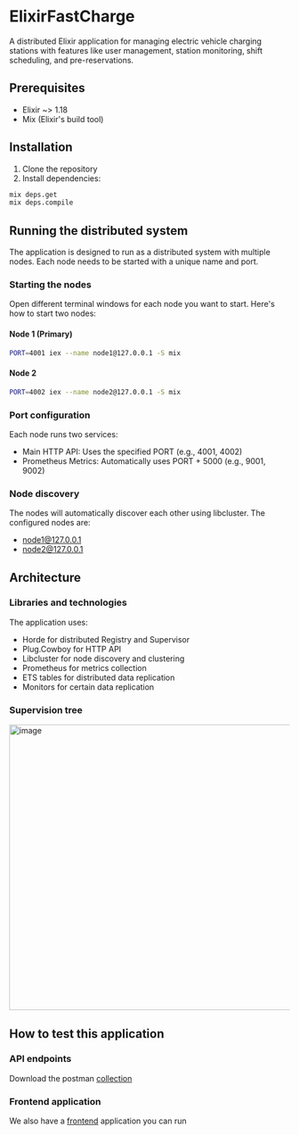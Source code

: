 # ElixirFastCharge

A distributed Elixir application for managing electric vehicle charging stations with features like user management, station monitoring, shift scheduling, and pre-reservations.

## Prerequisites

- Elixir ~> 1.18
- Mix (Elixir's build tool)

## Installation

1. Clone the repository
2. Install dependencies:
```bash
mix deps.get
mix deps.compile
```

## Running the distributed system

The application is designed to run as a distributed system with multiple nodes. Each node needs to be started with a unique name and port.

### Starting the nodes

Open different terminal windows for each node you want to start. Here's how to start two nodes:

#### Node 1 (Primary)
```bash
PORT=4001 iex --name node1@127.0.0.1 -S mix
```

#### Node 2
```bash
PORT=4002 iex --name node2@127.0.0.1 -S mix
```

### Port configuration

Each node runs two services:
- Main HTTP API: Uses the specified PORT (e.g., 4001, 4002)
- Prometheus Metrics: Automatically uses PORT + 5000 (e.g., 9001, 9002)

### Node discovery

The nodes will automatically discover each other using libcluster. The configured nodes are:
- node1@127.0.0.1
- node2@127.0.0.1

## Architecture

### Libraries and technologies
The application uses:
- Horde for distributed Registry and Supervisor
- Plug.Cowboy for HTTP API
- Libcluster for node discovery and clustering
- Prometheus for metrics collection
- ETS tables for distributed data replication
- Monitors for certain data replication

### Supervision tree
<img width="1951" height="512" alt="image" src="https://github.com/user-attachments/assets/a8fd1e3a-ff7b-4f30-bc06-167b147fbb87" />

## How to test this application

### API endpoints
Download the postman [collection](https://drive.google.com/file/d/1a-EE2MrX1ea75GjBs_UxmQwch6OlwCIv/view?usp=sharing)

### Frontend application
We also have a [frontend](https://github.com/BelenSeoane/elixir-fast-charge-fe) application you can run

